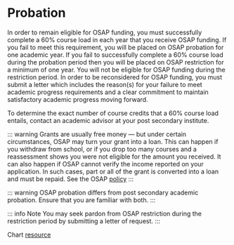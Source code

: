 # Probation

In order to remain eligible for OSAP funding, you must successfully complete a 60% course load in each year that you receive OSAP funding. If you fail to meet this requirement, you will be placed on OSAP probation for one academic year. If you fail to successfully complete a 60% course load during the probation period then you will be placed on OSAP restriction for a minimum of one year. You will not be eligible for OSAP funding during the restriction period. In order to be reconsidered for OSAP funding, you must submit a letter which includes the reason(s) for your failure to meet academic progress requirements and a clear commitment to maintain satisfactory academic progress moving forward.

To determine the exact number of course credits that a 60% course load entails, contact an academic advisor at your post secondary institute.

::: warning
Grants are usually free money — but under certain circumstances, OSAP may turn your grant into a loan. This can happen if you withdraw from school, or if you drop too many courses and a reassessment shows you were not eligible for the amount you received. It can also happen if OSAP cannot verify the income reported on your application. In such cases, part or all of the grant is converted into a loan and must be repaid. See the OSAP [policy](https://osap.gov.on.ca/dc/PRDR016869)
:::

::: warning
OSAP probation differs from post secondary academic probation. Ensure that you are familiar with both.
:::

::: info Note
You may seek pardon from OSAP restriction during the restriction period by submitting a letter of request.
:::

Chart [resource](https://osap.yorku.ca/applied-for-osap)
